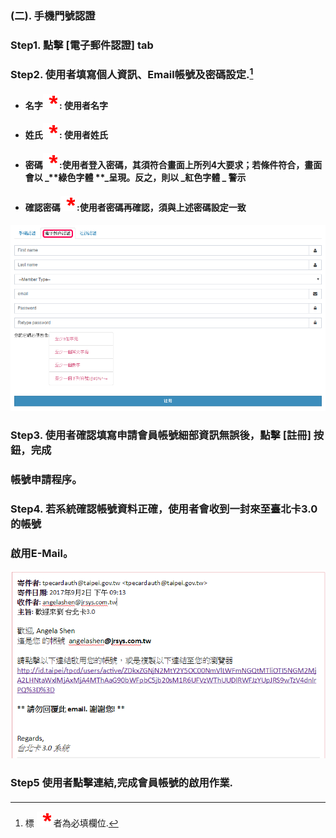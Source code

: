 ### \(二\). 手機門號認證

### Step1. 點擊 \[電子郵件認證\]  tab

### Step2. 使用者填寫個人資訊、Email帳號及密碼設定.[^1]

* #### 名字![](/assets/star.png) : 使用者名字
* #### 姓氏![](/assets/star.png) : 使用者姓氏
* #### 密碼![](/assets/star.png) :使用者登入密碼，其須符合畫面上所列4大要求；若條件符合，畫面會以 _**綠色字體 **_呈現。反之，則以  _**紅色字體** _ 警示
* #### 確認密碼![](/assets/star.png) :使用者密碼再確認，須與上述密碼設定一致

#### ![](/assets/email_registered.png)

### Step3. 使用者確認填寫申請會員帳號細部資訊無誤後，點擊 \[註冊\] 按鈕，完成

### 帳號申請程序。

### Step4. 若系統確認帳號資料正確，使用者會收到一封來至臺北卡3.0 的帳號

### 啟用E-Mail。

![](/assets/email_confirm.png)

### Step5 使用者點擊連結,完成會員帳號的啟用作業.

#### 

#### 

[^1]: 標 ![](/assets/star.png) 者為必填欄位.

